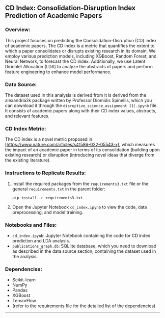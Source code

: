 ## CD Index: Consolidation-Disruption Index Prediction of Academic Papers

### Overview:

This project focuses on predicting the Consolidation-Disruption (CD) index of academic papers. The CD index is a metric that quantifies the extent to which a paper consolidates or disrupts existing research in its domain. We employ various prediction models, including XGBoost, Random Forest, and Neural Network, to forecast the CD index. Additionally, we use Latent Dirichlet Allocation (LDA) to analyze the abstracts of papers and perform feature engineering to enhance model performance.

### Data Source:

The dataset used in this analysis is derived from It is derived from the alexandria3k package written by Professor Diomidis Spinellis, which you can download it through the `disruptive_science_assignment (1).ipynb` file. It consists of academic papers along with their CD index values, abstracts, and relevant features.

### CD Index Metric:

The CD index is a novel metric proposed in [https://www.nature.com/articles/s41586-022-05543-x], which measures the impact of an academic paper in terms of its consolidation (building upon existing research) or disruption (introducing novel ideas that diverge from the existing literature).

### Instructions to Replicate Results:

1. Install the required packages from the `requirements3.txt` file or the general `requirements.txt` in the parent folder:

   ```
   pip install -r requirements3.txt
   ```

2. Open the Jupyter Notebook `cd_index.ipynb` to view the code, data preprocessing, and model training.

### Notebooks and Files:

- `cd_index.ipynb`: Jupyter Notebook containing the code for CD index prediction and LDA analysis.
- `publications_graph.db`: SQLlite database, which you need to download as described in the data source section, containing the dataset used in the analysis.

### Dependencies:

- Scikit-learn
- NumPy
- Pandas
- XGBoost
- TensorFlow
- (refer to the requirements file for the detailed list of the dependencies)

---
